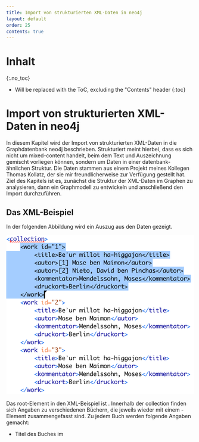 ```yaml
---
title: Import von strukturierten XML-Daten in neo4j
layout: default
order: 25
contents: true
---
```


# Inhalt
{:.no_toc}

* Will be replaced with the ToC, excluding the "Contents" header
{:toc}

# Import von strukturierten XML-Daten in neo4j

In diesem Kapitel wird der Import von strukturierten XML-Daten in die Graphdatenbank neo4j beschrieben. Strukturiert meint hierbei, dass es sich nicht um mixed-content handelt, beim dem Text und Auszeichnung gemischt vorliegen können, sondern um Daten in einer datenbank-ähnlichen Struktur. Die Daten stammen aus einem Projekt meines Kollegen Thomas Kollatz, der sie mir freundlicherweise zur Verfügung gestellt hat. Ziel des Kapitels ist es, zunächst die Struktur der XML-Daten im Graphen zu analysieren, dann ein Graphmodell zu entwickeln und anschließend den Import durchzuführen.

## Das XML-Beispiel

In der folgenden Abbildung wird ein Auszug aus den Daten gezeigt.

![Auszug aus dem XML-Beispiel (Quelle: Kuczera)](./Bilder/kollatz-xml-Beispiel.png)

Das root-Element in den XML-Beispiel ist <collection>. Innerhalb der collection finden sich Angaben zu verschiedenen Büchern, die jeweils wieder mit einem <work>-Element zusammengefasst sind. Zu jedem Buch werden folgende Angaben gemacht:

* Titel des Buches im <title>-Element
* Autor(en) des Buches um <autor>-Element, ggf. durchnummeriert mit Zahlen in eckigen Klammern (z.B. [1])
* Kommentator des Buches im <kommentator>-Element
* Druckort des Buches im <druckort>-Element

## Knotentypen

Für die Modellierung dieser Datenstruktur in der Graphdatenbank müssen zunächst die verschiedenen Entitäten identifiziert werden um festzulegen, welche Knotentypen notwendig sind. Als erstes scheint es sinnvoll einen Knoten vom Typ `Werk` anzulegen, wie es auch im XML über das <work>-Element im XML modelliert ist. Die dem <work>-Element untergeordneten Elemente <title>, <autor>, <kommentator> und <druckort> sind für das Werk jeweils spezifisch. Den Titel eines Werkes können wir in einem `Titel`-Knoten ablegen, den Druckort in einem `Ortsknoten` und Autoren sowie Kommentatoren werden in `Personen`-Knoten gespeichert. Hier ist zu beachten das die identifizierten Entitäten, wie z.b. Personen nicht in Knotentypen gespeichert werden die ihre Rolle wieder geben (wie z.B. Autor oder Kommentator) sondern unabhängig von ihrer Rolle in allgemein gehaltenen Kategorien wie Person. Im Graphen werden die verschiedenen Rollen, wie Autor oder Kommentator dann über die Kanten modelliert, was im nächsten Abschnitt näher erläutert wird.

## Kantentypen

Nach den Knotentypen sind nun die Kantentypen festzulegen. Sie geben an, in welcher Beziehung die verschiedenen Knoten zueinander stehen. Sieht man sich die XML-Vorlage an, ergeben sich folgene Typen von Kanten:

* GEDRUCKT_IN
* AUTOR_VON
* KOMMENTIERT_VON

Mit der `GEDRUCKT_IN`-Kante werden ein Werk und ein Ort verbunden und damit angegeben, dass dieses Buch in jenem Ort gedruckt worden ist.

![Verbindung zwischen einem `Werk`- und einem `Ort`-Knoten (Quelle: Kuczera).](Bilder/Werk-Ort.png)

Die `AUTOR_VON`-Kante verbindet einen Personenknoten mit einem Werkknoten und ordnet damit den Autor dem von ihm geschriebenen Buch zu.

![Verbindung zwischen einem `Werk`- und einem `Ort`-Knoten (Quelle: Kuczera).](Bilder/Werk-Autor.png)

Mit der `KOMMENTIERT_VON`-Kante wird auch ein Personenknoten einem Werkknoten zugeordnet, diesmal nimmt die Person aber die Rolle des Kommentierenden ein.

![Verbindung zwischen einem `Werk`- und einem `Ort`-Knoten (Quelle: Kuczera).](Bilder/Werk-Kommentator.png)

Im der folgenden Abbildung werden alle Knoten und Kanten des Beispiels gemeinsam dargestellt.

![Verbindung zwischen einem `Werk`- und einem `Ort`-Knoten (Quelle: Kuczera).](Bilder/Werk-gesamt.png)

Damit steht das Graphmodell fest und im nächsten Abschnitt geht es an den Import.

## Der Import mit apoc.load.xml

Für den Import von XML-Daten steht in der apoc-Bibliothek der Befehl apoc.load.xml zur Verfügung. Im folgenden wird zunächst der gesamte Befehl für den Import gelistet.


~~~cypher
CALL apoc.load.xmlSimple("https://raw.githubusercontent.com/kuczera/Graphentechnologien/master/docs/data/kollatz.xml") yield value as xmlFile
UNWIND xmlFile._work as wdata
	MERGE (w1:Werk{eid:wdata.id})
	set w1.name=wdata._title._text
    FOREACH (name in wdata._autor |
		MERGE (p1:Person {Name:name._text})
		MERGE (p1)-[:AUTOR_VON]->(w1) )
	FOREACH (name in wdata._kommentator |
		MERGE (p1:Person {Name:name._text})
		MERGE (p1)-[:KOMMENTIERT_VON]->(w1))
	FOREACH (druckort in [x in
		wdata._druckort._text where x is not null] |
		 MERGE (o1:Ort{name:druckort})
		 MERGE (w1)-[:GEDRUCKT_IN]->(o1));
~~~

Für den Import wird die apoc-Funktion apoc.load.xmlSimple verwendet[^6846]. Diese Funktion nimmt XML-Dateien oder eine URL und stellt die Daten geparst für die weitere Verarbeitung in einer Map-Struktur zur Verfügung (vgl. Zeile 1-4 des Codebeispiels). In der Variable __xmlFile__ befindet sich nun diese Map-Struktur. In Zeile 5 folgt der __UNWIND__-Befehl, der jeweils ein Werk (das ist der Inhalt des *work*-Elements in der XML-Datei) an die Variable value weitergibt, mit der es dann weiter verarbeitet werden kann. Dies wiederholt sich so lange, bis alle *work*-Elemente der XML-Datei abgearbeitet sind.

Nach dem `UNWIND`-Befehl folgt als eine Gruppe von Befehlen, die immer wieder für jedes *work*-Element ausgeführt werden. Als erstes wird mit dem `MERGE`-Befehl ein Knoten vom Typ `Werk`, für das Buch mit der Titelangabe in der Eigenschaft `name` erstellt. Dies ist nicht weiter schwierig, da in der XML-Datei für jedes Werk nur ein Titel existiert. Anders ist dies bei den Autoren, von denen einen oder mehrere geben kann, die dann auch in mehreren *autor*-Elementen verzeichnet sind.


[^6846]: Die apoc-Bibliothek muss nach der Installation von neo4j zusätzlich installiert werden. Nähere Informationen zur Installation und die Dokumentation findet sich unter: [https://neo4j-contrib.github.io/neo4j-apoc-procedures/](https://neo4j-contrib.github.io/neo4j-apoc-procedures/). Die Dokumentation zu apoc.load.xml ist erreichbar unter [https://neo4j-contrib.github.io/neo4j-apoc-procedures/#_load_xml](https://neo4j-contrib.github.io/neo4j-apoc-procedures/#_load_xml).
